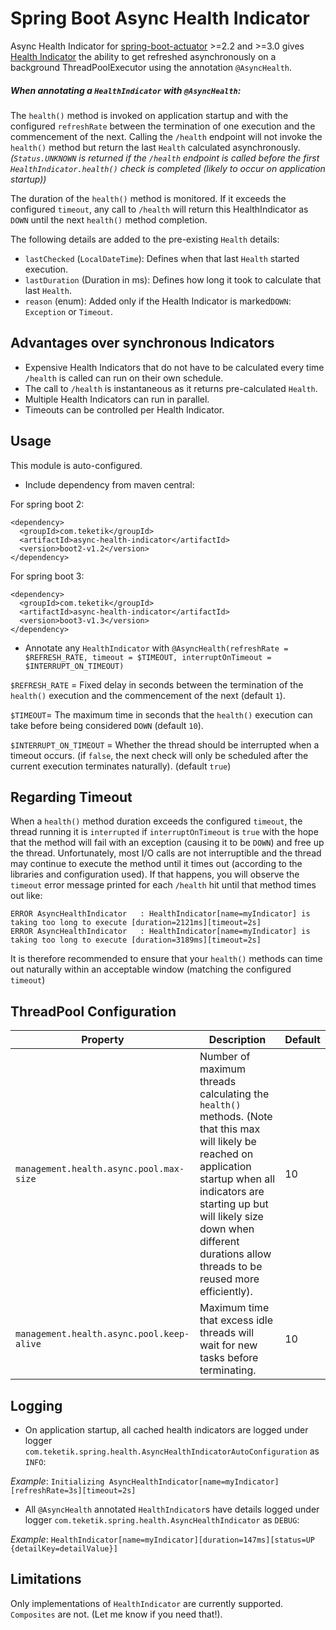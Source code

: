 
# Spring Boot Async Health Indicator

Async Health Indicator for [spring-boot-actuator](https://docs.spring.io/spring-boot/docs/current/reference/html/actuator.html) >=2.2 and >=3.0 gives [Health Indicator](https://docs.spring.io/spring-boot/docs/current/api/org/springframework/boot/actuate/health/HealthIndicator.html) the ability to get refreshed asynchronously on a background ThreadPoolExecutor using the annotation `@AsyncHealth`.

##### When annotating a `HealthIndicator` with `@AsyncHealth`:

The `health()` method is invoked on application startup and with the configured `refreshRate`  between the termination of one execution and the commencement of the next.
Calling the `/health` endpoint will not invoke the `health()` method but return the last `Health` calculated asynchronously. *(`Status.UNKNOWN`  is returned if the `/health` endpoint is called before the first  `HealthIndicator.health()`  check is completed (likely to occur on application startup))*

The duration of the `health()` method is monitored. If it exceeds the configured `timeout`, any  call to `/health` will return this HealthIndicator as `DOWN` until the next `health()` method completion.

The following details are added to the pre-existing `Health` details:

  - `lastChecked` (`LocalDateTime`): Defines when that last `Health` started execution.
  - `lastDuration` (Duration in ms): Defines how long it took to calculate that last `Health`.
  - `reason` (enum): Added only if the Health Indicator is marked`DOWN`: `Exception` or `Timeout`.

## Advantages over synchronous Indicators

  - Expensive Health Indicators that do not have to be calculated every time `/health` is called can run on their own schedule.
  - The call to `/health` is instantaneous as it returns pre-calculated `Health`.
  - Multiple Health Indicators can run in parallel.
  - Timeouts can be controlled per Health Indicator.

## Usage

This module is auto-configured.

  -  Include dependency from maven central:

For spring boot 2:

```
<dependency>
  <groupId>com.teketik</groupId>
  <artifactId>async-health-indicator</artifactId>
  <version>boot2-v1.2</version>
</dependency>
```
For spring boot 3:

```
<dependency>
  <groupId>com.teketik</groupId>
  <artifactId>async-health-indicator</artifactId>
  <version>boot3-v1.3</version>
</dependency>
```

  - Annotate any `HealthIndicator` with `@AsyncHealth(refreshRate = $REFRESH_RATE, timeout = $TIMEOUT, interruptOnTimeout = $INTERRUPT_ON_TIMEOUT)` 

`$REFRESH_RATE` = Fixed delay in seconds between the termination of the `health()` execution and the commencement of the next (default `1`).

`$TIMEOUT`= The maximum time in seconds that the `health()` execution can take before being considered `DOWN` (default `10`).

`$INTERRUPT_ON_TIMEOUT` = Whether the thread should be interrupted when a timeout occurs. (if `false`, the next check will only be scheduled after the current execution terminates naturally). (default `true`)

## Regarding Timeout

When a `health()` method duration exceeds the configured `timeout`, the thread running it is `interrupted` if `interruptOnTimeout` is `true` with the hope that the method will fail with an exception (causing it to be `DOWN`) and free up the thread. 
Unfortunately, most I/O calls are not interruptible and the thread may continue to execute the method until it times out (according to the libraries and configuration used).
If that happens, you will observe the `timeout` error message printed for each `/health` hit until that method times out like:
```
ERROR AsyncHealthIndicator   : HealthIndicator[name=myIndicator] is taking too long to execute [duration=2121ms][timeout=2s]
ERROR AsyncHealthIndicator   : HealthIndicator[name=myIndicator] is taking too long to execute [duration=3189ms][timeout=2s]
```

It is therefore recommended to ensure that your  `health()` methods can time out naturally within an acceptable window (matching the configured `timeout`)

## ThreadPool Configuration

 | Property | Description | Default |
 | -------- | ----------- | ------- |
 | `management.health.async.pool.max-size` | Number of maximum threads calculating the `health()` methods. (Note that this max will likely be reached on application startup when all indicators are starting up but will likely size down when different durations allow threads to be reused more efficiently). | 10 |
 | `management.health.async.pool.keep-alive` | Maximum time that excess idle threads will wait for new tasks before terminating.| 10 |


## Logging


  - On application startup, all cached health indicators are logged under logger `com.teketik.spring.health.AsyncHealthIndicatorAutoConfiguration` as `INFO`:

*Example*: `Initializing AsyncHealthIndicator[name=myIndicator][refreshRate=3s][timeout=2s]`

  - All `@AsyncHealth` annotated `HealthIndicator`s have details logged under logger `com.teketik.spring.health.AsyncHealthIndicator` as `DEBUG`:

*Example*: `HealthIndicator[name=myIndicator][duration=147ms][status=UP {detailKey=detailValue}]`

## Limitations

Only implementations of `HealthIndicator` are currently supported. `Composites` are not. (Let me know if you need that!).


 
